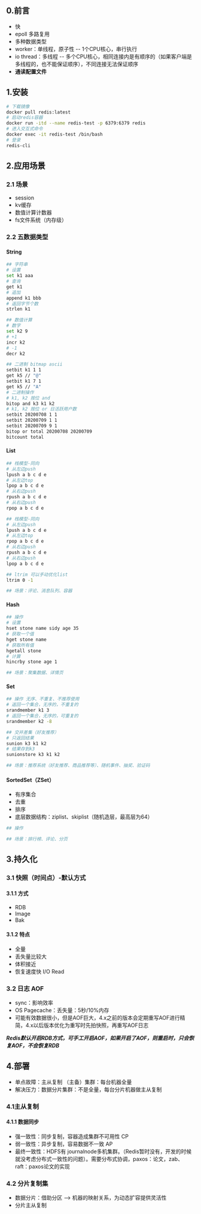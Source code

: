 ## 0.前言

- 快
- epoll 多路复用
- 多种数据类型
- worker：单线程，原子性 -- 1个CPU核心，串行执行
- io thread：多线程 -- 多个CPU核心，相同连接内是有顺序的（如果客户端是多线程的，也不能保证顺序），不同连接无法保证顺序
- **通读配置文件**

## 1.安装

```bash
# 下载镜像
docker pull redis:latest
# 启动redis容器
docker run -itd --name redis-test -p 6379:6379 redis
# 进入交互式命令
docker exec -it redis-test /bin/bash
# 登录
redis-cli
```

## 2.应用场景

### 2.1 场景

- session
- kv缓存
- 数值计算计数器
- fs文件系统（内存级）

### 2.2 五数据类型

#### String

````bash
## 字符串
# 设置
set k1 aaa
# 查询
get k1
# 追加
append k1 bbb
# 返回字节个数
strlen k1

## 数值计算
# 数字
set k2 9
# +1
incr k2
# -1
decr k2

## 二进制 bitmap ascii
setbit k1 1 1
get k5 // "@" 
setbit k1 7 1
get k5 // "A"
# 二进制操作 
# k1, k2 按位 and
bitop and k3 k1 k2
# k1, k2 按位 or 日活跃用户数
setbit 20200708 1 1
setbit 20200709 1 1
setbit 20200709 9 1
bitop or total 20200708 20200709 
bitcount total
````

#### List

```bash
## 栈模型-同向
# 从左边push
lpush a b c d e
# 从左边top
lpop a b c d e
# 从右边push
rpush a b c d e
# 从右边push
rpop a b c d e

## 栈模型-同向
# 从左边push
lpush a b c d e
# 从左边top
rpop a b c d e
# 从右边push
rpush a b c d e
# 从右边push
lpop a b c d e

## ltrim 可以手动优化list
ltrim 0 -1

## 场景：评论、消息队列、容器
```



#### Hash

````bash
## 操作
# 设置
hset stone name sidy age 35
# 获取一个值
hget stone name
# 获取所有值
hgetall stone
# 计算
hincrby stone age 1

## 场景：聚集数据、详情页
````



#### Set

```bash
## 操作 无序、不重复、不推荐使用
# 返回一个集合，无序的，不重复的
srandmember k1 3 
# 返回一个集合，无序的，可重复的
srandmember k2 -8

## 交并差集（好友推荐）
# 只返回结果
sunion k3 k1 k2
# 结果存到k3
sunionstore k3 k1 k2 

## 场景：推荐系统（好友推荐、商品推荐等）、随机事件、抽奖、验证码
```



#### SortedSet（ZSet） 

- 有序集合
- 去重
- 排序
- 底层数据结构：ziplist、skiplist（随机造层，最高层为64）

```bash
## 操作

## 场景：排行榜、评论、分页
```



## 3.持久化

### 3.1 快照（时间点）-默认方式

#### 3.1.1 方式

- RDB
- Image
- Bak

#### 3.1.2 特点

- 全量
- 丢失量比较大
- 体积接近
- 恢复速度快 I/O Read

### 3.2 日志 AOF

- sync：影响效率
- OS Pagecache：丢失量：5秒/10%内存
- 可能有效数据很小，但是AOF巨大，4.x之前的版本会定期重写AOF进行精简，4.x以后版本优化为重写时先拍快照，再重写AOF日志

***Redis默认开启RDB方式，可手工开启AOF，如果开启了AOF，则重启时，只会恢复AOF，不会恢复RDB***

## 4.部署

- 单点故障：主从复制 （主备）集群：每台机器全量
- 解决压力：数据分片集群：不是全量，每台分片机器做主从复制

### 4.1主从复制

#### 4.1.1 数据同步

- 强一致性：同步复制，容器造成集群不可用性 CP
- 弱一致性：异步复制，容易数据不一致 AP
- 最终一致性：HDFS有 journalnode多机集群。（Redis暂时没有，开发的时候就没考虑分布式一致性的问题）。需要分布式协调，paxos：论文，zab、raft：paxos论文的实现

### 4.2 分片复制集

- 数据分片：借助分区 --> 机器的映射关系，为动态扩容提供灵活性
- 分片主从复制

  

